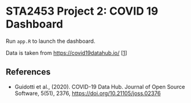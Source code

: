 # STA2453 Project 2: COVID 19 Dashboard

Run `app.R` to launch the dashboard.

Data is taken from https://covid19datahub.io/ [[1](#references)]

## References

- Guidotti et al., (2020). COVID-19 Data Hub. Journal of Open Source Software, 5(51), 2376, https://doi.org/10.21105/joss.02376

